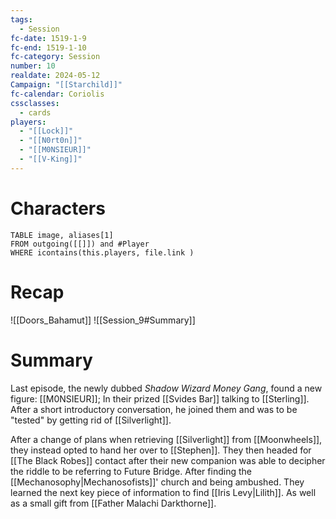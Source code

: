 ```yaml
---
tags:
  - Session
fc-date: 1519-1-9
fc-end: 1519-1-10
fc-category: Session
number: 10
realdate: 2024-05-12
Campaign: "[[Starchild]]"
fc-calendar: Coriolis
cssclasses:
  - cards
players:
  - "[[Lock]]"
  - "[[N0rt0n]]"
  - "[[M0NSIEUR]]"
  - "[[V-King]]"
---
```

# Characters
```dataview
TABLE image, aliases[1]
FROM outgoing([[]]) and #Player
WHERE icontains(this.players, file.link )
```
# Recap
![[Doors_Bahamut]]
![[Session_9#Summary]]
# Summary
Last episode, the newly dubbed *Shadow Wizard Money Gang*, found a new figure: [[M0NSIEUR]]; In their prized [[Svides Bar]] talking to [[Sterling]]. After a short introductory conversation, he joined them and was to be "tested" by getting rid of [[Silverlight]].

After a change of plans when retrieving [[Silverlight]] from [[Moonwheels]], they instead opted to hand her over to [[Stephen]]. They then headed for [[The Black Robes]] contact after their new companion was able to decipher the riddle to be referring to Future Bridge. After finding the [[Mechanosophy|Mechanosofists]]' church and being ambushed. They learned the next key piece of information to find [[Iris Levy|Lilith]]. As well as a small gift from [[Father Malachi Darkthorne]].
